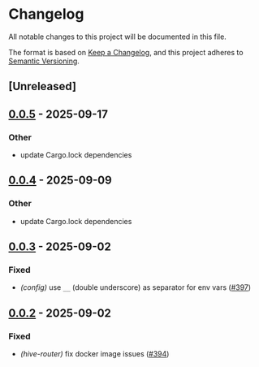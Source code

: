 # Changelog

All notable changes to this project will be documented in this file.

The format is based on [Keep a Changelog](https://keepachangelog.com/en/1.0.0/),
and this project adheres to [Semantic Versioning](https://semver.org/spec/v2.0.0.html).

## [Unreleased]

## [0.0.5](https://github.com/graphql-hive/router/compare/hive-router-config-v0.0.4...hive-router-config-v0.0.5) - 2025-09-17

### Other

- update Cargo.lock dependencies

## [0.0.4](https://github.com/graphql-hive/router/compare/hive-router-config-v0.0.3...hive-router-config-v0.0.4) - 2025-09-09

### Other

- update Cargo.lock dependencies

## [0.0.3](https://github.com/graphql-hive/router/compare/hive-router-config-v0.0.2...hive-router-config-v0.0.3) - 2025-09-02

### Fixed

- *(config)* use `__` (double underscore) as separator for env vars ([#397](https://github.com/graphql-hive/router/pull/397))

## [0.0.2](https://github.com/graphql-hive/router/compare/hive-router-config-v0.0.1...hive-router-config-v0.0.2) - 2025-09-02

### Fixed

- *(hive-router)* fix docker image issues  ([#394](https://github.com/graphql-hive/router/pull/394))
